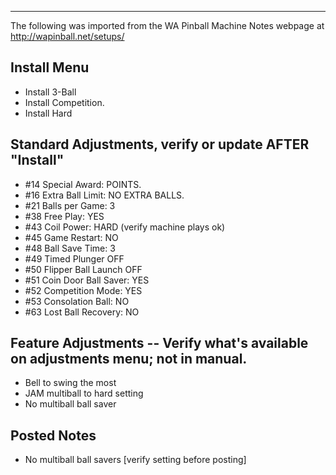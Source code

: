 ***
The following was imported from the WA Pinball Machine Notes webpage at http://wapinball.net/setups/
## Install Menu
-   Install 3-Ball
-   Install Competition.
-   Install Hard
## Standard Adjustments, verify or update AFTER "Install"
-   #14 Special Award: POINTS.
-   #16 Extra Ball Limit: NO EXTRA BALLS.
-   #21 Balls per Game: 3
-   #38 Free Play: YES
-   #43 Coil Power: HARD (verify machine plays ok)
-   #45 Game Restart: NO
-   #48 Ball Save Time: 3
-   #49 Timed Plunger OFF
-   #50 Flipper Ball Launch OFF
-   #51 Coin Door Ball Saver: YES
-   #52 Competition Mode: YES
-   #53 Consolation Ball: NO
-   #63 Lost Ball Recovery: NO
## Feature Adjustments -- Verify what's available on adjustments menu; not in manual.
-   Bell to swing the most
-   JAM multiball to hard setting
-   No multiball ball saver
## Posted Notes
-   No multiball ball savers \[verify setting before posting\]